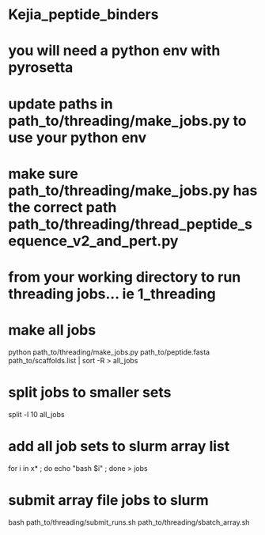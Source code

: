 # Kejia_peptide_binders

# you will need a python env with pyrosetta
# update paths in path_to/threading/make_jobs.py to use your python env
# make sure path_to/threading/make_jobs.py has the correct path path_to/threading/thread_peptide_sequence_v2_and_pert.py
# from your working directory to run threading jobs... ie 1_threading

# make all jobs
python path_to/threading/make_jobs.py path_to/peptide.fasta path_to/scaffolds.list | sort -R > all_jobs
# split jobs to smaller sets
split -l 10 all_jobs
# add all job sets to slurm array list
for i in x* ; do echo "bash $i" ; done > jobs

# submit array file jobs to slurm
bash path_to/threading/submit_runs.sh path_to/threading/sbatch_array.sh

